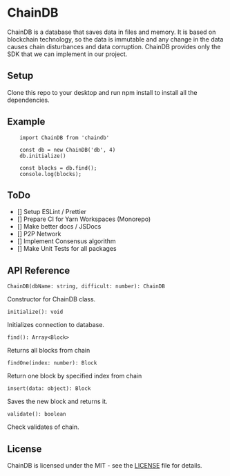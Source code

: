 # ChainDB

ChainDB is a database that saves data in files and memory. It is based on blockchain technology, so the data is immutable and any change in the data causes chain disturbances and data corruption. ChainDB provides only the SDK that we can implement in our project.

## Setup

Clone this repo to your desktop and run npm install to install all the dependencies.

## Example

```
    import ChainDB from 'chaindb'

    const db = new ChainDB('db', 4)
    db.initialize()

    const blocks = db.find();
    console.log(blocks);
```

## ToDo

- [] Setup ESLint / Prettier
- [] Prepare CI for Yarn Workspaces (Monorepo)
- [] Make better docs / JSDocs
- [] P2P Network
- [] Implement Consensus algorithm
- [] Make Unit Tests for all packages

## API Reference

    ChainDB(dbName: string, difficult: number): ChainDB

Constructor for ChainDB class.

    initialize(): void

Initializes connection to database.

    find(): Array<Block>

Returns all blocks from chain

    findOne(index: number): Block

Return one block by specified index from chain

    insert(data: object): Block

Saves the new block and returns it.

    validate(): boolean

Check validates of chain.

## License

ChainDB is licensed under the MIT - see the [LICENSE](LICENSE) file for details.
